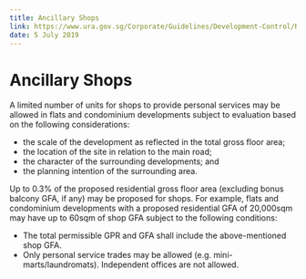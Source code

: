 ```yaml
---
title: Ancillary Shops
link: https://www.ura.gov.sg/Corporate/Guidelines/Development-Control/Residential/Flats-Condominiums/Shops
date: 5 July 2019
---
```


# Ancillary Shops

A limited number of units for shops to provide personal services may be allowed in flats and condominium developments subject to evaluation based on the following considerations:

- the scale of the development as reflected in the total gross floor area;
- the location of the site in relation to the main road;
- the character of the surrounding developments; and
- the planning intention of the surrounding area.

Up to 0.3% of the proposed residential gross floor area (excluding bonus balcony GFA, if any) may be proposed for shops. For example, flats and condominium developments with a proposed residential GFA of 20,000sqm may have up to 60sqm of shop GFA subject to the following conditions:

- The total permissible GPR and GFA shall include the above-mentioned shop GFA.
- Only personal service trades may be allowed (e.g. mini-marts/laundromats). Independent offices are not allowed.
